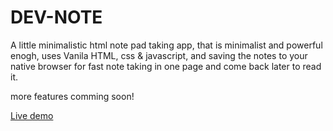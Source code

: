 # DEV-NOTE
A little minimalistic html note pad taking app, that is minimalist and powerful enogh, uses Vanila HTML, css & javascript, and saving the notes to your native browser for fast note taking in one page and come back later to read it.

more features comming soon!

[Live demo](https://imagineeeinc.github.io/DEV-NOTE/src/index.html#)
